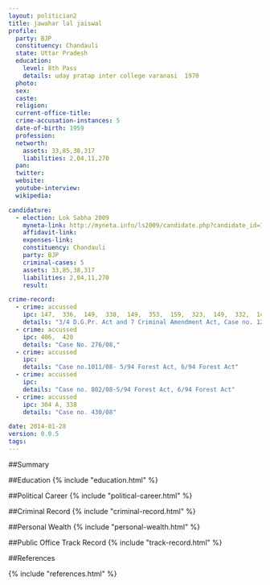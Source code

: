```yaml
---
layout: politician2
title: jawahar lal jaiswal
profile: 
  party: BJP
  constituency: Chandauli
  state: Uttar Pradesh
  education: 
    level: 8th Pass
    details: uday pratap inter college varanasi  1970
  photo: 
  sex: 
  caste: 
  religion: 
  current-office-title: 
  crime-accusation-instances: 5
  date-of-birth: 1959
  profession: 
  networth: 
    assets: 33,85,38,317
    liabilities: 2,04,11,270
  pan: 
  twitter: 
  website: 
  youtube-interview: 
  wikipedia: 

candidature: 
  - election: Lok Sabha 2009
    myneta-link: http://myneta.info/ls2009/candidate.php?candidate_id=1867
    affidavit-link: 
    expenses-link: 
    constituency: Chandauli 
    party: BJP
    criminal-cases: 5
    assets: 33,85,38,317
    liabilities: 2,04,11,270
    result:  

crime-record: 
  - crime: accussed
    ipc: 147,  336,  149,  338,  149,  353,  159,  323,  149,  332,  149
    details: "3/4 D.G.Pr. Act and 7 Criminal Amendment Act, Case no. 128/2001, Ps. kotwali Chandola, UP" 
  - crime: accussed
    ipc: 406,  420
    details: "Case No. 276/08," 
  - crime: accussed
    ipc: 
    details: "Case no.1011/08- 5/94 Forest Act, 6/94 Forest Act" 
  - crime: accussed
    ipc: 
    details: "Case no. 802/08-5/94 Forest Act, 6/94 Forest Act" 
  - crime: accussed
    ipc: 304 A, 338
    details: "Case no. 430/08" 

date: 2014-01-28
version: 0.0.5
tags: 
---
```

##Summary


##Education
{% include "education.html" %}


##Political Career
{% include "political-career.html" %}


##Criminal Record
{% include "criminal-record.html" %}


##Personal Wealth
{% include "personal-wealth.html" %}


##Public Office Track Record
{% include "track-record.html" %}


##References


{% include "references.html" %}